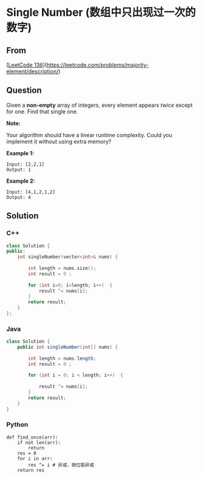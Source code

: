 # Single Number (数组中只出现过一次的数字)





## From

[[LeetCode 136](https://leetcode.com/problems/single-number/description/)](https://leetcode.com/problems/majority-element/description/)







## Question

Given a **non-empty** array of integers, every element appears *twice* except for one. Find that single one.

**Note:**

Your algorithm should have a linear runtime complexity. Could you implement it without using extra memory?

**Example 1:**

```
Input: [2,2,1]
Output: 1

```

**Example 2:**

```
Input: [4,1,2,1,2]
Output: 4
```



## Solution  



### C++

```c++
class Solution {
public:
    int singleNumber(vector<int>& nums) {
        
        int length = nums.size();
        int result = 0 ;
        
        for (int i=0; i<length; i++)  {
            result ^= nums[i];
        }
        return result;
    }
};

```

### Java

```java
class Solution {
    public int singleNumber(int[] nums) {
        
        int length = nums.length;
        int result = 0 ;
        
        for (int i = 0; i < length; i++)  {
            
            result ^= nums[i];
        }
        return result;
    }
}
```


### Python

```
def find_once(arr):
    if not len(arr):
        return     
    res = 0
    for i in arr:        
        res ^= i # 异或，按位取异或               
    return res
```